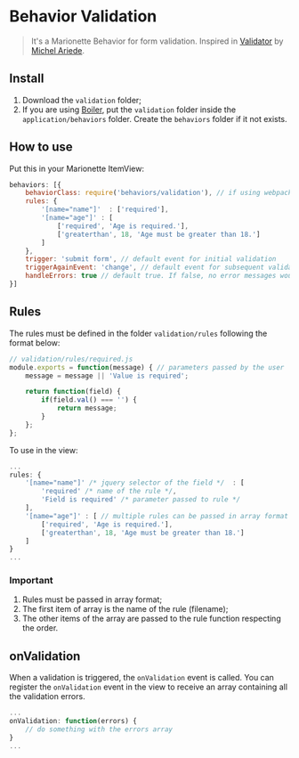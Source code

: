 # Behavior Validation

> It's a Marionette Behavior for form validation. Inspired in [Validator](https://gist.github.com/Mariede/3d71eecd37bd0c89cd77) by [Michel Ariede](https://github.com/Mariede).

## Install

1. Download the `validation` folder;
2. If you are using [Boiler](https://github.com/baltazzar/boiler), put the `validation` folder inside the `application/behaviors` folder. Create the `behaviors` folder if it not exists.

## How to use

Put this in your Marionette ItemView:

```js
behaviors: [{
	behaviorClass: require('behaviors/validation'), // if using webpack|browserify
	rules: {
		'[name="name"]'  : ['required'],
		'[name="age"]' : [
			['required', 'Age is required.'],
			['greaterthan', 18, 'Age must be greater than 18.']
		]
	},
	trigger: 'submit form', // default event for initial validation
	triggerAgainEvent: 'change', // default event for subsequent validation
	handleErrors: true // default true. If false, no error messages would be shown
}]
```

## Rules

The rules must be defined in the folder `validation/rules` following the format below:

```js
// validation/rules/required.js
module.exports = function(message) { // parameters passed by the user
	message = message || 'Value is required';

	return function(field) {
		if(field.val() === '') {
			return message;
		}
	};
};
```

To use in the view:

```js
...
rules: {
	'[name="name"]' /* jquery selector of the field */  : [
		'required' /* name of the rule */, 
		'Field is required' /* parameter passed to rule */
	],
	'[name="age"]' : [ // multiple rules can be passed in array format
		['required', 'Age is required.'],
		['greaterthan', 18, 'Age must be greater than 18.']
	]
}
...
```

### Important
1. Rules must be passed in array format;
2. The first item of array is the name of the rule (filename);
3. The other items of the array are passed to the rule function respecting the order.

## onValidation

When a validation is triggered, the `onValidation` event is called. You can register the `onValidation` event in the view to receive an array containing all the validation errors.

```js
...
onValidation: function(errors) {
	// do something with the errors array
}
...
```
